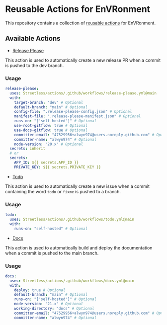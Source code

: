 # Reusable Actions for EnVRonment

This repository contains a collection of [reusable actions](https://docs.github.com/en/actions/using-workflows/reusing-workflows) for EnVRonment.

## Available Actions

- [Release Please](./.github/workflows/release-please.yml)

This action is used to automatically create a new release PR when a commit is pushed to the dev branch.

### Usage

```yaml
release-please:
  uses: Streetless/actions/.github/workflows/release-please.yml@main
  with:
    target-branch: "dev" # Optional
    default-branch: "main" # Optional
    config-file: ".release-please-config.json" # Optional
    manifest-file: ".release-please-manifest.json" # Optional
    runs-on: "['self-hosted']" # Optional
    use-root-gitflow: true # Optional
    use-docs-gitflow: true # Optional
    committer-email: "47529956+alwyn974@users.noreply.github.com" # Optional
    committer-name: "alwyn974" # Optional
    node-version: "20.x" # Optional
  secrets: inherit
  # or
  secrets:
    APP_ID: ${{ secrets.APP_ID }}
    PRIVATE_KEY: ${{ secrets.PRIVATE_KEY }}
```

- [Todo](./.github/workflows/todo.yml)

This action is used to automatically create a new issue when a commit containing the word `todo` or `fixme` is pushed to a branch.

### Usage

```yaml
todo:
  uses: Streetless/actions/.github/workflows/todo.yml@main
  with:
    runs-on: "self-hosted" # Optional
```

- [Docs](./.github/workflows/docs.yml)

This action is used to automatically build and deploy the documentation when a commit is pushed to the main branch.

### Usage

```yaml
docs:
  uses: Streetless/actions/.github/workflows/docs.yml@main
  with:
    deploy: true # Optional
    default-branch: "main" # Optional
    runs-on: "['self-hosted']" # Optional
    node-version: "21.x" # Optional
    working-directory: "docs" # Optional
    committer-email: "47529956+alwyn974@users.noreply.github.com" # Optional
    committer-name: "alwyn974" # Optional
```
